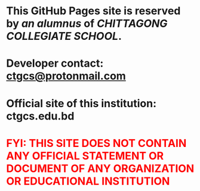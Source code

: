 # This GitHub Pages site is reserved by *an alumnus* of ***CHITTAGONG COLLEGIATE SCHOOL***.
# Developer contact: ctgcs@protonmail.com
# Official site of this institution: **ctgcs.edu.bd**
# <span style="color: red;">FYI: THIS SITE DOES NOT CONTAIN ANY OFFICIAL STATEMENT OR DOCUMENT OF ANY ORGANIZATION OR EDUCATIONAL INSTITUTION</span>
